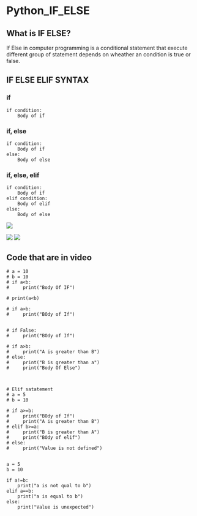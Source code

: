 # Python_IF_ELSE
## What is IF ELSE?
If Else in computer programming is a conditional statement that execute different group of statement depends on wheather an condition is true or false.

## IF ELSE ELIF SYNTAX
### if
```
if condition:
    Body of if
```
### if, else
```
if condition:
    Body of if
else: 
    Body of else
```

### if, else, elif
```
if condition:
    Body of if
elif condition:
    Body of elif
else: 
    Body of else
```    
![](/assets/images/IF_ELSE_flow_graph1.png)

![](/assets/images/IF_ELSE_flow_graph1.png)
![](/assets/images/IF_ELSE_flow_graph2.png)

## Code that are in video
```
# a = 10
# b = 10
# if a<b:
#     print("Body Of IF")

# print(a<b)

# if a>b:
#     print("BOdy of If")


# if False:
#     print("BOdy of If")

# if a>b:
#     print("A is greater than B")
# else:
#     print("B is greater than a")
#     print("Body Of Else")



# Elif satatement
# a = 5
# b = 10

# if a>=b:
#     print("BOdy of If")
#     print("A is greater than B")
# elif b>=a:
#     print("B is greater than A")
#     print("BOdy of elif")
# else:
#     print("Value is not defined")


a = 5
b = 10

if a!=b:
    print("a is not qual to b")
elif a==b:
    print("a is equal to b")
else:
    print("Value is unexpected")
 ```
